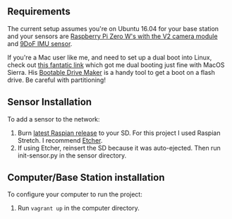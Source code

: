 ## Requirements

The current setup assumes you're on Ubuntu 16.04 for your base station and your sensors are [Raspberry Pi Zero W's with the V2 camera module](https://www.adafruit.com/product/3415) and [9DoF IMU sensor](https://www.adafruit.com/product/2472).

If you're a Mac user like me, and need to set up a dual boot into Linux, check out [this fantatic link](https://www.youtube.com/watch?v=IQIaDO9nR6Y) which got me dual booting just fine with MacOS Sierra.  His [Bootable Drive Maker](https://github.com/GregoryConrad/BootableDriveMaker) is a handy tool to get a boot on a flash drive.  Be careful with partitioning!

## Sensor Installation

To add a sensor to the network:

1. Burn [latest Raspian release](https://www.raspberrypi.org/downloads/raspbian/) to your SD.  For this project I used Raspian Stretch.  I recommend [Etcher](https://etcher.io/).
2. If using Etcher, reinsert the SD because it was auto-ejected.  Then run init-sensor.py in the sensor directory.

## Computer/Base Station installation

To configure your computer to run the project:

1. Run `vagrant up` in the computer directory.